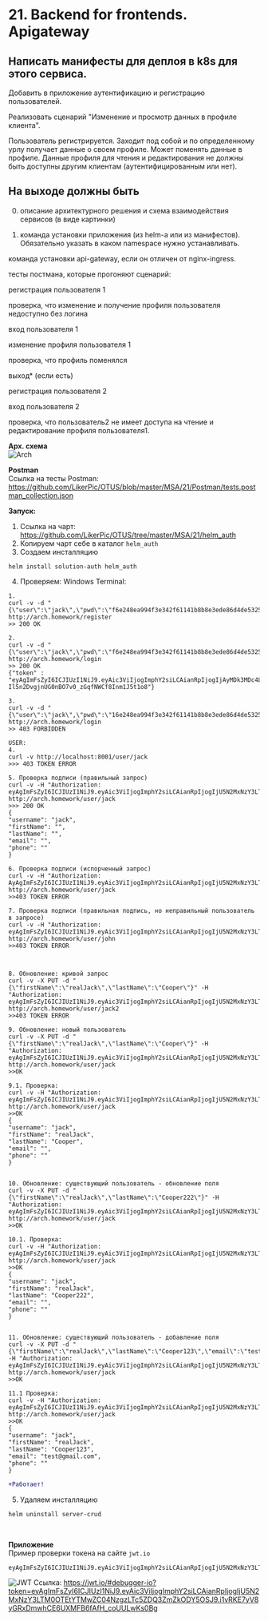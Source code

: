 # 21. Backend for frontends. Apigateway

## Написать манифесты для деплоя в k8s для этого сервиса.

Добавить в приложение аутентификацию и регистрацию пользователей.

Реализовать сценарий "Изменение и просмотр данных в профиле клиента".

Пользователь регистрируется. Заходит под собой и по определенному урлу получает данные о своем профиле. Может поменять данные в профиле. Данные профиля для чтения и редактирования не должны быть доступны другим клиентам (аутентифицированным или нет).

## На выходе должны быть

0) описание архитектурного решения и схема взаимодействия сервисов (в виде картинки)

1) команда установки приложения (из helm-а или из манифестов). Обязательно указать в каком namespace нужно устанавливать.

команда установки api-gateway, если он отличен от nginx-ingress.

тесты постмана, которые прогоняют сценарий:

регистрация пользователя 1

проверка, что изменение и получение профиля пользователя недоступно без логина

вход пользователя 1

изменение профиля пользователя 1

проверка, что профиль поменялся

выход* (если есть)

регистрация пользователя 2

вход пользователя 2

проверка, что пользователь2 не имеет доступа на чтение и редактирование профиля пользователя1.


**Арх. схема**<BR>
![Arch](gateway_network.png)

**Postman**<BR>
Ссылка на тесты Postman: https://github.com/LikerPic/OTUS/blob/master/MSA/21/Postman/tests.postman_collection.json<BR>


**Запуск:**
1. Ссылка на чарт: https://github.com/LikerPic/OTUS/tree/master/MSA/21/helm_auth<BR>
2. Копируем чарт себе в каталог `helm_auth`<BR>
3. Создаем инсталляцию
```console
helm install solution-auth helm_auth
```

4. Проверяем:
Windows Terminal:
```console
1.
curl -v -d "{\"user\":\"jack\",\"pwd\":\"f6e248ea994f3e342f61141b8b8e3ede86d4de53257abc8d06ae07a1da73fb39\"}"  http://arch.homework/register
>> 200 OK

2.
curl -v -d "{\"user\":\"jack\",\"pwd\":\"f6e248ea994f3e342f61141b8b8e3ede86d4de53257abc8d06ae07a1da73fb39\"}" http://arch.homework/login
>> 200 OK
{"token" : "eyAgImFsZyI6ICJIUzI1NiJ9.eyAic3ViIjogImphY2siLCAianRpIjogIjAyMDk3MDc4LTY0NjktZThmNC02NDk5LTk1YjVlN2VlOWY4MCJ9.xJJ-Il5n2DvgjnUG0nBO7v0_zGqfNWCf8Inm1J5t1o8"}

3.
curl -v -d "{\"user\":\"jack\",\"pwd\":\"16e248ea994f3e342f61141b8b8e3ede86d4de53257abc8d06ae07a1da73fb38\"}" http://arch.homework/login
>> 403 FORBIDDEN

USER:
4. 
curl -v http://localhost:8001/user/jack
>>> 403 TOKEN ERROR

5. Проверка подписи (правильный запрос)
curl -v -H "Authorization: eyAgImFsZyI6ICJIUzI1NiJ9.eyAic3ViIjogImphY2siLCAianRpIjogIjU5N2MxNzY3LTM0OTEtYTMwZC04NzgzLTc5ZDQ3ZmZkODY5OSJ9.i1vRKE7yV8yGRxDmwhCE6UXMFB6fAfH_coUULwKs0Bg" http://arch.homework/user/jack
>>> 200 OK
{
"username": "jack",
"firstName": "",
"lastName": "",
"email": "",
"phone": ""
}

6. Проверка подписи (испорченный запрос)
curl -v -H "Authorization: AyAgImFsZyI6ICJIUzI1NiJ9.eyAic3ViIjogImphY2siLCAianRpIjogIjU5N2MxNzY3LTM0OTEtYTMwZC04NzgzLTc5ZDQ3ZmZkODY5OSJ9.i1vRKE7yV8yGRxDmwhCE6UXMFB6fAfH_coUULwKs0Bg" http://arch.homework/user/jack
>>403 TOKEN ERROR

7. Проверка подписи (правильная подпись, но неправильный пользователь в запросе)
curl -v -H "Authorization: eyAgImFsZyI6ICJIUzI1NiJ9.eyAic3ViIjogImphY2siLCAianRpIjogIjU5N2MxNzY3LTM0OTEtYTMwZC04NzgzLTc5ZDQ3ZmZkODY5OSJ9.i1vRKE7yV8yGRxDmwhCE6UXMFB6fAfH_coUULwKs0Bg" http://arch.homework/user/john
>>403 TOKEN ERROR



8. Обновление: кривой запрос
curl -v -X PUT -d "{\"firstName\":\"realJack\",\"lastName\":\"Cooper\"}" -H "Authorization: eyAgImFsZyI6ICJIUzI1NiJ9.eyAic3ViIjogImphY2siLCAianRpIjogIjU5N2MxNzY3LTM0OTEtYTMwZC04NzgzLTc5ZDQ3ZmZkODY5OSJ9.i1vRKE7yV8yGRxDmwhCE6UXMFB6fAfH_coUULwKs0Bg"  http://arch.homework/user/jack2
>>403 TOKEN ERROR

9. Обновление: новый пользователь
curl -v -X PUT -d "{\"firstName\":\"realJack\",\"lastName\":\"Cooper\"}" -H "Authorization: eyAgImFsZyI6ICJIUzI1NiJ9.eyAic3ViIjogImphY2siLCAianRpIjogIjU5N2MxNzY3LTM0OTEtYTMwZC04NzgzLTc5ZDQ3ZmZkODY5OSJ9.i1vRKE7yV8yGRxDmwhCE6UXMFB6fAfH_coUULwKs0Bg"  http://arch.homework/user/jack
>>OK

9.1. Проверка:
curl -v -H "Authorization: eyAgImFsZyI6ICJIUzI1NiJ9.eyAic3ViIjogImphY2siLCAianRpIjogIjU5N2MxNzY3LTM0OTEtYTMwZC04NzgzLTc5ZDQ3ZmZkODY5OSJ9.i1vRKE7yV8yGRxDmwhCE6UXMFB6fAfH_coUULwKs0Bg" http://arch.homework/user/jack
>>OK
{
"username": "jack",
"firstName": "realJack",
"lastName": "Cooper",
"email": "",
"phone": ""
}


10. Обновление: существующий пользователь - обновление поля
curl -v -X PUT -d "{\"firstName\":\"realJack\",\"lastName\":\"Cooper222\"}" -H "Authorization: eyAgImFsZyI6ICJIUzI1NiJ9.eyAic3ViIjogImphY2siLCAianRpIjogIjU5N2MxNzY3LTM0OTEtYTMwZC04NzgzLTc5ZDQ3ZmZkODY5OSJ9.i1vRKE7yV8yGRxDmwhCE6UXMFB6fAfH_coUULwKs0Bg"  http://arch.homework/user/jack
>>OK

10.1. Проверка:
curl -v -H "Authorization: eyAgImFsZyI6ICJIUzI1NiJ9.eyAic3ViIjogImphY2siLCAianRpIjogIjU5N2MxNzY3LTM0OTEtYTMwZC04NzgzLTc5ZDQ3ZmZkODY5OSJ9.i1vRKE7yV8yGRxDmwhCE6UXMFB6fAfH_coUULwKs0Bg" http://arch.homework/user/jack
>>OK
{
"username": "jack",
"firstName": "realJack",
"lastName": "Cooper222",
"email": "",
"phone": ""
}


11. Обновление: существующий пользователь - добавление поля
curl -v -X PUT -d "{\"firstName\":\"realJack\",\"lastName\":\"Cooper123\",\"email\":\"test@gmail.com\"}" -H "Authorization: eyAgImFsZyI6ICJIUzI1NiJ9.eyAic3ViIjogImphY2siLCAianRpIjogIjU5N2MxNzY3LTM0OTEtYTMwZC04NzgzLTc5ZDQ3ZmZkODY5OSJ9.i1vRKE7yV8yGRxDmwhCE6UXMFB6fAfH_coUULwKs0Bg"  http://arch.homework/user/jack
>>OK

11.1 Проверка:
curl -v -H "Authorization: eyAgImFsZyI6ICJIUzI1NiJ9.eyAic3ViIjogImphY2siLCAianRpIjogIjU5N2MxNzY3LTM0OTEtYTMwZC04NzgzLTc5ZDQ3ZmZkODY5OSJ9.i1vRKE7yV8yGRxDmwhCE6UXMFB6fAfH_coUULwKs0Bg" http://arch.homework/user/jack
>>OK
{
"username": "jack",
"firstName": "realJack",
"lastName": "Cooper123",
"email": "test@gmail.com",
"phone": ""
}
```



```diff
+Работает!
```
5. Удаляем инсталляцию
```console
helm uninstall server-crud
```
<BR>


**Приложение**
<BR>
Пример проверки токена на сайте `jwt.io`
```console
eyAgImFsZyI6ICJIUzI1NiJ9.eyAic3ViIjogImphY2siLCAianRpIjogIjU5N2MxNzY3LTM0OTEtYTMwZC04NzgzLTc5ZDQ3ZmZkODY5OSJ9.i1vRKE7yV8yGRxDmwhCE6UXMFB6fAfH_coUULwKs0Bg
```
![JWT](jwt_check.png)
Ссылка: https://jwt.io/#debugger-io?token=eyAgImFsZyI6ICJIUzI1NiJ9.eyAic3ViIjogImphY2siLCAianRpIjogIjU5N2MxNzY3LTM0OTEtYTMwZC04NzgzLTc5ZDQ3ZmZkODY5OSJ9.i1vRKE7yV8yGRxDmwhCE6UXMFB6fAfH_coUULwKs0Bg
